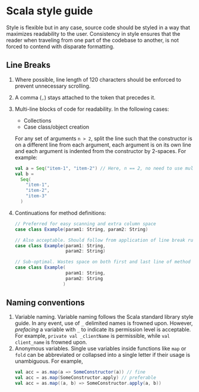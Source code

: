# Scala style guide

Style is flexible but in any case, source code should be styled in a way that maximizes readability to the user.
Consistency in style ensures that the reader when traveling from one part of the codebase to another, 
is not forced to contend with disparate formatting. 

## Line Breaks

1. Where possible, line length of 120 characters should be enforced to prevent unnecessary scrolling.

2. A comma (`,`) stays attached to the token that precedes it.

3. Multi-line blocks of code for readability. In the following cases:
    * Collections
    * Case class/object creation
  
    For any set of arguments `n > 2`, split the line such that the constructor is on a different line from each argument,
    each argument is on its own line and each argument is indented from the constructor by 2-spaces. For example:
    ```scala
    val a = Seq("item-1", "item-2") // Here, n == 2, no need to use multiple lines.
    val b = 
      Seq(
        "item-1",
        "item-2",
        "item-3"
      )
    ```
    
4. Continuations for method definitions:

    ```scala
    // Preferred for easy scanning and extra column space
    case class Example(param1: String, param2: String) 
    
    // Also acceptable. Should follow from application of line break rules (1) and (2)
    case class Example(param1: String,
                       param2: String) 
    
    // Sub-optimal. Wastes space on both first and last line of method definition
    case class Example(
                       param1: String,
                       param2: String
                      ) 
    ```


## Naming conventions

1. Variable naming. Variable naming follows the Scala standard library style guide. In any event, use of `_` 
delimited names is frowned upon. However, _prefacing_ a variable with `_` to indicate its permission level is 
acceptable. For example, `private val _clientName` is permissible, while `val client_name` is frowned upon.
2. Anonymous variables. Single use variables inside functions like `map` or `fold` can be abbreviated or 
    collapsed into a single letter if their usage is unambiguous. For example,
      ```scala
      val acc = as.map(a => SomeConstructor(a)) // fine
      val acc = as.map(SomeConstructor.apply) // preferable
      val acc = as.map((a, b) => SomeConstructor.apply(a, b))
      ```
